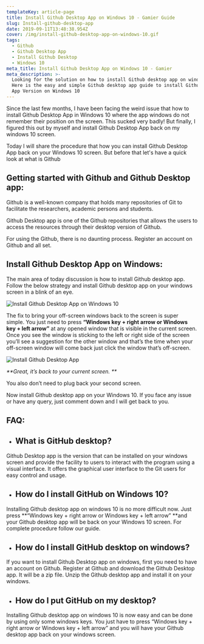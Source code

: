 ```yaml
---
templateKey: article-page
title: Install Github Desktop App on Windows 10 - Gamier Guide
slug: Install-github-desktop-app
date: 2019-09-11T13:48:38.954Z
cover: /img/install-github-desktop-app-on-windows-10.gif
tags:
  - Github
  - Github Desktop App
  - Install Github Desktop
  - Windows 10
meta_title: Install Github Desktop App on Windows 10 - Gamier
meta_description: >-
  Looking for the solution on how to install Github desktop app on windows 10?
  Here is the easy and simple Github desktop app guide to install Github Desktop
  App Version on Windows 10
---
```

Since the last few months, I have been facing the weird issue that how to install Github Desktop App in Windows 10 where the app windows do not remember their position on the screen. This sucked very badly! But finally, I figured this out by myself and install Github Desktop App back on my windows 10 screen.  

Today I will share the procedure that how you can install Github Desktop App back on your Windows 10 screen. But before that let's have a quick look at what is Github

## **Getting started with Github and Github Desktop app:**

Github is a well-known company that holds many repositories of Git to facilitate the researchers, academic persons and students. </p>

Github Desktop app is one of the Github repositories that allows the users to access the resources through their desktop version of Github.

For using the Github, there is no daunting process. Register an account on Github and all set. 

## **Install Github Desktop App on Windows:**

The main area of today discussion is how to install Github desktop app. Follow the below strategy and install Github desktop app on your windows screen in a blink of an eye. 

![Install Github Desktop App on Windows 10](/img/install-github-desktop-app-on-windows-10.gif "Install Github Desktop App on Windows 10")

The fix to bring your off-screen windows back to the screen is super simple. You just need to press **“Windows key + right arrow or Windows key + left arrow”** at any opened window that is visible in the current screen. Once you see the window is sticking to the left or right side of the screen you’ll see a suggestion for the other window and that’s the time when your off-screen window will come back just click the window that’s off-screen. 

![Install Github Desktop App](/img/install-github-desktop-app.gif "Install Github Desktop App")

_**Great, it’s back to your current screen. **_

You also don’t need to plug back your second screen.

Now install Github desktop app on your Windows 10. If you face any issue or have any query, just comment down and I will get back to you. 

## **FAQ:**

* ## **What is GitHub desktop?**

Github Desktop app is the version that can be installed on your windows screen and provide the facility to users to interact with the program using a visual interface. It offers the graphical user interface to the Git users for easy control and usage. 

* ## **How do I install GitHub on Windows 10?**

Installing Github desktop app on windows 10 is no more difficult now. Just press **“Windows key + right arrow or Windows key + left arrow” **and your Github desktop app will be back on your Windows 10 screen. For complete procedure follow our guide. 

* ## **How do I install GitHub desktop on windows?**

If you want to install Github Desktop app on windows, first you need to have an account on Github. Register at Github and download the Github Desktop app. It will be a zip file. Unzip the Github desktop app and install it on your windows.  

* ## **How do I put GitHub on my desktop?**

Installing Github desktop app on windows 10 is now easy and can be done by using only some windows keys. You just have to press “Windows key + right arrow or Windows key + left arrow” and you will have your Github desktop app back on your windows screen.
